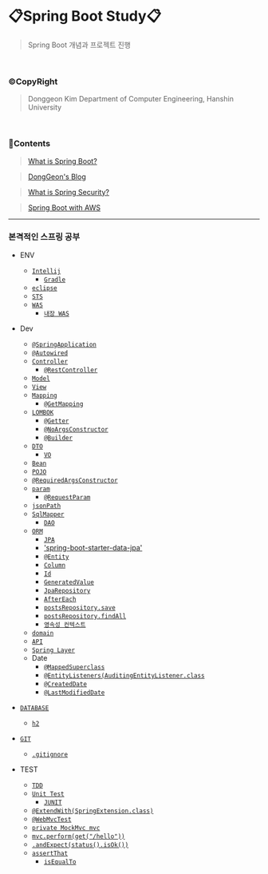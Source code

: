 # 📋Spring Boot Study📋

> Spring Boot 개념과 프로젝트 진행 

<br>

### ©CopyRight

> Donggeon Kim
> Department of Computer Engineering, Hanshin University

<br>


### 📒Contents

> [What is Spring Boot?](https://github.com/DongGeon0908/Spring-Boot/tree/master/Spring%20Boot%20Basic)

> [DongGeon's Blog](https://github.com/DongGeon0908/Spring-Boot/tree/master/Spring%20Boot%20Blog)

> [What is Spring Security?](https://github.com/DongGeon0908/Spring-Boot/tree/master/Spring%20Boot%20Security)

> [Spring Boot with AWS](https://github.com/DongGeon0908/Spring-Boot/tree/master/Spring%20Boot%20With%20AWS)

<hr />

### 본격적인 스프링 공부

- ENV
    + [`Intellij`](https://github.com/DongGeon0908/Spring-Boot/blob/master/Spring%20Boot%20With%20AWS/Intellij.md)
        * [`Gradle`](https://github.com/DongGeon0908/Spring-Boot/blob/master/Spring%20Boot%20With%20AWS/Gradle.md)
    + [`eclipse`](https://github.com/DongGeon0908/Spring-Boot/blob/master/Spring%20Boot%20With%20AWS/eclipse.md)
    + [`STS`](https://github.com/DongGeon0908/Spring-Boot/blob/master/Spring%20Boot%20With%20AWS/STS.md)
    + [`WAS`](https://github.com/DongGeon0908/Spring-Boot/blob/master/Spring%20Boot%20With%20AWS/WAS.md)
        * [`내장 WAS`](https://github.com/DongGeon0908/Spring-Boot/blob/master/Spring%20Boot%20With%20AWS/InnerWAS.md)
- Dev
    + [`@SpringApplication`](https://github.com/DongGeon0908/Spring-Boot/blob/master/Spring%20Boot%20With%20AWS/SpringApplication.md)
    + [`@Autowired`](https://github.com/DongGeon0908/Spring-Boot/blob/master/Spring%20Boot%20With%20AWS/Autowired.md)
    + [`Controller`](https://github.com/DongGeon0908/Spring-Boot/blob/master/Spring%20Boot%20With%20AWS/Controller.md)
        * [`@RestController`](https://github.com/DongGeon0908/Spring-Boot/blob/master/Spring%20Boot%20With%20AWS/RestController.md)
    + [`Model`](https://github.com/DongGeon0908/Spring-Boot/blob/master/Spring%20Boot%20With%20AWS/Model.md)
    + [`View`](https://github.com/DongGeon0908/Spring-Boot/blob/master/Spring%20Boot%20With%20AWS/View.md)
    + [`Mapping`](https://github.com/DongGeon0908/Spring-Boot/blob/master/Spring%20Boot%20With%20AWS/Mapping.md)
        * [`@GetMapping`](https://github.com/DongGeon0908/Spring-Boot/blob/master/Spring%20Boot%20With%20AWS/GetMapping.md)
    + [`LOMBOK`](https://github.com/DongGeon0908/Spring-Boot/blob/master/Spring%20Boot%20With%20AWS/LOMBOK.md)
        * [`@Getter`](https://github.com/DongGeon0908/Spring-Boot/blob/master/Spring%20Boot%20With%20AWS/Getter.md)
        * [`@NoArgsConstructor`](https://github.com/DongGeon0908/Spring-Boot/blob/master/Spring%20Boot%20With%20AWS/NoArgsConstructor.md)
        * [`@Builder`](https://github.com/DongGeon0908/Spring-Boot/blob/master/Spring%20Boot%20With%20AWS/Builder.md)
    + [`DTO`](https://github.com/DongGeon0908/Spring-Boot/blob/master/Spring%20Boot%20With%20AWS/DTO.md)
        * [`VO`](https://github.com/DongGeon0908/Spring-Boot/blob/master/Spring%20Boot%20With%20AWS/VO.md)
    + [`Bean`](https://github.com/DongGeon0908/Spring-Boot/blob/master/Spring%20Boot%20With%20AWS/Bean.md)
    + [`POJO`](https://github.com/DongGeon0908/Spring-Boot/blob/master/Spring%20Boot%20With%20AWS/POJO.md)
    + [`@RequiredArgsConstructor`](https://github.com/DongGeon0908/Spring-Boot/blob/master/Spring%20Boot%20With%20AWS/RequiredArgsConstructor.md)
    + [`param`](https://github.com/DongGeon0908/Spring-Boot/blob/master/Spring%20Boot%20With%20AWS/param.md)
        * [`@RequestParam`](https://github.com/DongGeon0908/Spring-Boot/blob/master/Spring%20Boot%20With%20AWS/RequestParam.md)
    + [`jsonPath`](https://github.com/DongGeon0908/Spring-Boot/blob/master/Spring%20Boot%20With%20AWS/jsonPath.md)
    + [`SqlMapper`](https://github.com/DongGeon0908/Spring-Boot/blob/master/Spring%20Boot%20With%20AWS/SqlMapper.md)
        * [`DAO`](https://github.com/DongGeon0908/Spring-Boot/blob/master/Spring%20Boot%20With%20AWS/DAO.md)
    + [`ORM`](https://github.com/DongGeon0908/Spring-Boot/blob/master/Spring%20Boot%20With%20AWS/ORM.md)
        * [`JPA`](https://github.com/DongGeon0908/Spring-Boot/blob/master/Spring%20Boot%20With%20AWS/JPA.md)
        * ['spring-boot-starter-data-jpa'](https://github.com/DongGeon0908/Spring-Boot/blob/master/Spring%20Boot%20With%20AWS/springbootstarterdatajpa.md)
        * [`@Entity`](https://github.com/DongGeon0908/Spring-Boot/blob/master/Spring%20Boot%20With%20AWS/Entity.md)
        * [`Column`](https://github.com/DongGeon0908/Spring-Boot/blob/master/Spring%20Boot%20With%20AWS/Column.md)
        * [`Id`](https://github.com/DongGeon0908/Spring-Boot/blob/master/Spring%20Boot%20With%20AWS/Id.md)
        * [`GeneratedValue`](https://github.com/DongGeon0908/Spring-Boot/blob/master/Spring%20Boot%20With%20AWS/GeneratedValue.md)
        * [`JpaRepository`](https://github.com/DongGeon0908/Spring-Boot/blob/master/Spring%20Boot%20With%20AWS/JpaRepository.md)
        * [`AfterEach`](https://github.com/DongGeon0908/Spring-Boot/blob/master/Spring%20Boot%20With%20AWS/AfterEach.md)
        * [`postsRepository.save`](https://github.com/DongGeon0908/Spring-Boot/blob/master/Spring%20Boot%20With%20AWS/postsRepositorysave.md)
        * [`postsRepository.findAll`](https://github.com/DongGeon0908/Spring-Boot/blob/master/Spring%20Boot%20With%20AWS/postsRepositoryfindAll.md)
        * [`영속성 컨텍스트`](https://github.com/DongGeon0908/Spring-Boot/blob/master/Spring%20Boot%20With%20AWS/persistance.md)
    + [`domain`](https://github.com/DongGeon0908/Spring-Boot/blob/master/Spring%20Boot%20With%20AWS/domain.md)
    + [`API`](https://github.com/DongGeon0908/Spring-Boot/blob/master/Spring%20Boot%20With%20AWS/API.md)
    + [`Spring Layer`](https://github.com/DongGeon0908/Spring-Boot/blob/master/Spring%20Boot%20With%20AWS/SpringLayer.md)
    + Date
        * [`@MappedSuperclass`](https://github.com/DongGeon0908/Spring-Boot/blob/master/Spring%20Boot%20With%20AWS/MappedSuperclass.md)
        * [`@EntityListeners(AuditingEntityListener.class`](https://github.com/DongGeon0908/Spring-Boot/blob/master/Spring%20Boot%20With%20AWS/EntityListeners.md)
        * [`@CreatedDate`](https://github.com/DongGeon0908/Spring-Boot/blob/master/Spring%20Boot%20With%20AWS/CreatedDate.md)
        * [`@LastModifiedDate`](https://github.com/DongGeon0908/Spring-Boot/blob/master/Spring%20Boot%20With%20AWS/LastModifiedDate.md)

- [`DATABASE`](https://github.com/DongGeon0908/Spring-Boot/blob/master/Spring%20Boot%20With%20AWS/DATABASE.md)
    + [`h2`](https://github.com/DongGeon0908/Spring-Boot/blob/master/Spring%20Boot%20With%20AWS/h2.md)
- [`GIT`](https://github.com/DongGeon0908/Spring-Boot/blob/master/Spring%20Boot%20With%20AWS/GIT.md)
    + [`.gitignore`](https://github.com/DongGeon0908/Spring-Boot/blob/master/Spring%20Boot%20With%20AWS/SpringApplication.md)

- TEST
    + [`TDD`](https://github.com/DongGeon0908/Spring-Boot/blob/master/Spring%20Boot%20With%20AWS/TDD.md)
    + [`Unit Test`](https://github.com/DongGeon0908/Spring-Boot/blob/master/Spring%20Boot%20With%20AWS/Unit%20Test.md)
        * [`JUNIT`](https://github.com/DongGeon0908/Spring-Boot/blob/master/Spring%20Boot%20With%20AWS/JUNIT.md)
    + [`@ExtendWith(SpringExtension.class)`](https://github.com/DongGeon0908/Spring-Boot/blob/master/Spring%20Boot%20With%20AWS/ExtendWith.md)
    + [`@WebMvcTest`](https://github.com/DongGeon0908/Spring-Boot/blob/master/Spring%20Boot%20With%20AWS/WebMvcTest.md)
    + [`private MockMvc mvc`](https://github.com/DongGeon0908/Spring-Boot/blob/master/Spring%20Boot%20With%20AWS/privateMockMvcmvc.md)
    + [`mvc.perform(get("/hello"))`](https://github.com/DongGeon0908/Spring-Boot/blob/master/Spring%20Boot%20With%20AWS/mvcperform.md)
    + [`.andExpect(status().isOk())`](https://github.com/DongGeon0908/Spring-Boot/blob/master/Spring%20Boot%20With%20AWS/andExpect.md)
    + [`assertThat`](https://github.com/DongGeon0908/Spring-Boot/blob/master/Spring%20Boot%20With%20AWS/assertThat.md)
        * [`isEqualTo`](https://github.com/DongGeon0908/Spring-Boot/blob/master/Spring%20Boot%20With%20AWS/isEqualTo.md)


<br>

